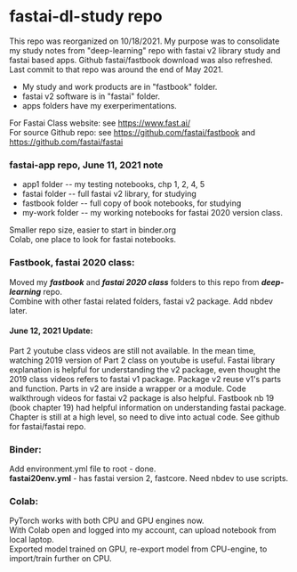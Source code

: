 # fastai-dl-study repo

This repo was reorganized on 10/18/2021.  My purpose was to consolidate my study notes from "deep-learning" repo with fastai v2 library study and fastai based apps.
Github fastai/fastbook download was also refreshed.  Last commit to that repo was around the end of May 2021. 

 * My study and work products are in "fastbook" folder.    
 * fastai v2 software is in "fastai" folder.   
 * apps folders have my exerperimentations.  

For Fastai Class website: see https://www.fast.ai/   
For source Github repo:  see https://github.com/fastai/fastbook  and  https://github.com/fastai/fastai  


### fastai-app repo, June 11, 2021 note  

 * app1 folder -- my testing notebooks, chp 1, 2, 4, 5  
 * fastai folder -- full fastai v2 library, for studying  
 * fastbook folder -- full copy of book notebooks, for studying  
 * my-work folder -- my working notebooks for fastai 2020 version class.  

Smaller repo size, easier to start in binder.org  
Colab, one place to look for fastai notebooks.  

### Fastbook, fastai 2020 class:  
Moved my ***fastbook*** and ***fastai 2020 class*** folders to this repo from ***deep-learning*** repo.  
Combine with other fastai related folders, fastai v2 package.  Add nbdev later.  

#### June 12, 2021 Update:  
Part 2 youtube class videos are still not available.  In the mean time, watching 2019 version of Part 2 class on youtube is useful.  Fastai library explanation is helpful for understanding the v2 package, even thought the 2019 class videos refers to fastai v1 package.  Package v2 reuse v1's parts and function.  Parts in v2 are inside a wrapper or a module.  Code walkthrough videos for fastai v2 package is also helpful.  Fastbook nb 19 (book chapter 19) had helpful information on understanding fastai package.  Chapter is still at a high level, so need to dive into actual code.  See github for fastai/fastai repo.  

### Binder:
Add environment.yml file to root - done.  
**fastai20env.yml** - has fastai version 2, fastcore. Need nbdev to use scripts.  

### Colab:  
PyTorch works with both CPU and GPU engines now.  
With Colab open and logged into my account, can upload notebook from local laptop.  
Exported model trained on GPU, re-export model from CPU-engine, to import/train further on CPU.
